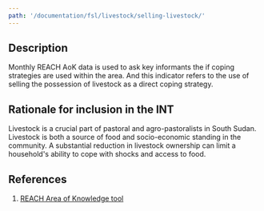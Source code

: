 ```yaml
---
path: '/documentation/fsl/livestock/selling-livestock/'
---
```


## Description

Monthly REACH AoK data is used to ask key informants the if coping strategies are used within the area. And this indicator refers to the use of selling the possession of livestock as a direct coping strategy.

## Rationale for inclusion in the INT

Livestock is a crucial part of pastoral and agro-pastoralists in South Sudan. Livestock is both a source of food and socio-economic standing in the community. A substantial reduction in livestock ownership can limit a household's ability to cope with shocks and access to food.

## References

1. [REACH Area of Knowledge tool](https://www.impact-repository.org/document/reach/de16db5a/reach_ssd_terms_of_references_assessment_of_hard_to_reach_areas_2_november_2018.pdf)
